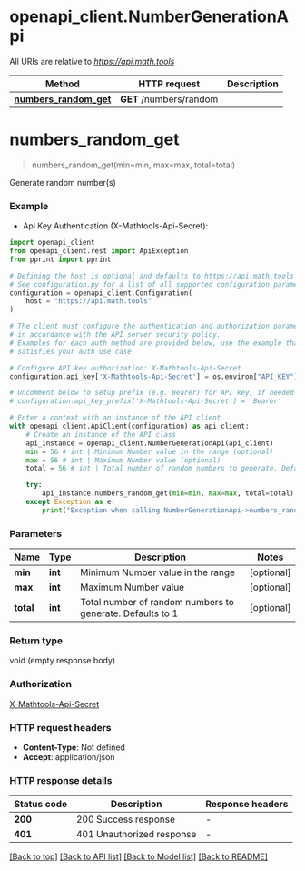 # openapi_client.NumberGenerationApi

All URIs are relative to *https://api.math.tools*

Method | HTTP request | Description
------------- | ------------- | -------------
[**numbers_random_get**](NumberGenerationApi.md#numbers_random_get) | **GET** /numbers/random | 


# **numbers_random_get**
> numbers_random_get(min=min, max=max, total=total)



Generate random number(s)

### Example

* Api Key Authentication (X-Mathtools-Api-Secret):

```python
import openapi_client
from openapi_client.rest import ApiException
from pprint import pprint

# Defining the host is optional and defaults to https://api.math.tools
# See configuration.py for a list of all supported configuration parameters.
configuration = openapi_client.Configuration(
    host = "https://api.math.tools"
)

# The client must configure the authentication and authorization parameters
# in accordance with the API server security policy.
# Examples for each auth method are provided below, use the example that
# satisfies your auth use case.

# Configure API key authorization: X-Mathtools-Api-Secret
configuration.api_key['X-Mathtools-Api-Secret'] = os.environ["API_KEY"]

# Uncomment below to setup prefix (e.g. Bearer) for API key, if needed
# configuration.api_key_prefix['X-Mathtools-Api-Secret'] = 'Bearer'

# Enter a context with an instance of the API client
with openapi_client.ApiClient(configuration) as api_client:
    # Create an instance of the API class
    api_instance = openapi_client.NumberGenerationApi(api_client)
    min = 56 # int | Minimum Number value in the range (optional)
    max = 56 # int | Maximum Number value (optional)
    total = 56 # int | Total number of random numbers to generate. Defaults to 1 (optional)

    try:
        api_instance.numbers_random_get(min=min, max=max, total=total)
    except Exception as e:
        print("Exception when calling NumberGenerationApi->numbers_random_get: %s\n" % e)
```



### Parameters


Name | Type | Description  | Notes
------------- | ------------- | ------------- | -------------
 **min** | **int**| Minimum Number value in the range | [optional] 
 **max** | **int**| Maximum Number value | [optional] 
 **total** | **int**| Total number of random numbers to generate. Defaults to 1 | [optional] 

### Return type

void (empty response body)

### Authorization

[X-Mathtools-Api-Secret](../README.md#X-Mathtools-Api-Secret)

### HTTP request headers

 - **Content-Type**: Not defined
 - **Accept**: application/json

### HTTP response details

| Status code | Description | Response headers |
|-------------|-------------|------------------|
**200** | 200 Success response |  -  |
**401** | 401 Unauthorized response |  -  |

[[Back to top]](#) [[Back to API list]](../README.md#documentation-for-api-endpoints) [[Back to Model list]](../README.md#documentation-for-models) [[Back to README]](../README.md)

